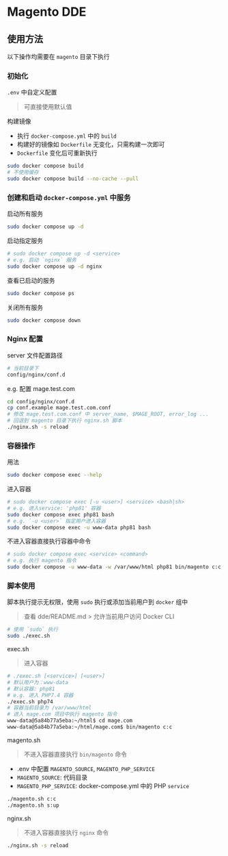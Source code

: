 # Magento DDE

## 使用方法

以下操作均需要在 `magento` 目录下执行

### 初始化  

`.env` 中自定义配置  
> 可直接使用默认值

构建镜像  
- 执行 `docker-compose.yml` 中的 `build`
- 构建好的镜像如 `Dockerfile` 无变化，只需构建一次即可
- `Dockerfile` 变化后可重新执行

```bash
sudo docker compose build
# 不使用缓存
sudo docker compose build --no-cache --pull
```

### 创建和启动 `docker-compose.yml` 中服务

启动所有服务

```bash
sudo docker compose up -d
```

启动指定服务  

```bash
# sudo docker compose up -d <service>
# e.g. 启动 `nginx` 服务
sudo docker compose up -d nginx
```

查看已启动的服务

```bash
sudo docker compose ps
```

关闭所有服务  

```bash
sudo docker compose down
```

### Nginx 配置

server 文件配置路径  

```bash
# 当前目录下
config/nginx/conf.d
```

e.g. 配置 mage.test.com

```bash
cd config/nginx/conf.d
cp conf.example mage.test.com.conf
# 修改 mage.test.com.conf 中 server_name, $MAGE_ROOT, error_log ...
# 回退到 magento 目录下执行 nginx.sh 脚本
./nginx.sh -s reload
```

### 容器操作

用法  

```bash
sudo docker compose exec --help
```

进入容器  

```bash
# sudo docker compose exec [-u <user>] <service> <bash|sh>
# e.g. 进入service: 'php81' 容器
sudo docker compose exec php81 bash
# e.g. `-u <user>` 指定用户进入容器
sudo docker compose exec -u www-data php81 bash
```

不进入容器直接执行容器中命令

```bash
# sudo docker compose exec <service> <command>
# e.g. 执行 magento 指令
sudo docker compose -u www-data -w /var/www/html php81 bin/magento c:c
```

### 脚本使用

脚本执行提示无权限，使用 `sudo` 执行或添加当前用户到 `docker` 组中  
> 查看 dde/README.md > 允许当前用户访问 Docker CLI  

```bash
# 使用 `sudo` 执行
sudo ./exec.sh
```

exec.sh  
> 进入容器  

```bash
# ./exec.sh [<service>] [<user>]
# 默认用户为：www-data
# 默认容器: php81
# e.g. 进入 PHP7.4 容器
./exec.sh php74
# 容器当前目录为 /var/www/html
# 进入 mage.com 项目中执行 magento 指令
www-data@5a84b77a5eba:~/html$ cd mage.com
www-data@5a84b77a5eba:~/html/mage.com$ bin/magento c:c
```

magento.sh  
> 不进入容器直接执行 `bin/magento` 命令  

- .env 中配置 `MAGENTO_SOURCE`, `MAGENTO_PHP_SERVICE`
- `MAGENTO_SOURCE`: 代码目录
- `MAGENTO_PHP_SERVICE`: docker-compose.yml 中的 PHP `service`

```bash
./magento.sh c:c
./magento.sh s:up
```

nginx.sh
> 不进入容器直接执行 `nginx` 命令  

```bash
./nginx.sh -s reload
```
